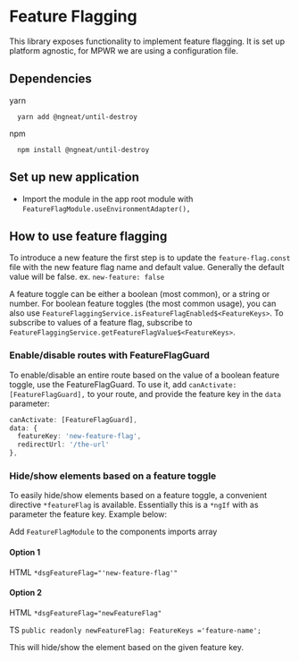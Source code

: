 # Feature Flagging

This library exposes functionality to implement feature flagging. It is set up platform agnostic, for MPWR we are using a configuration file.

## Dependencies

yarn

```console
  yarn add @ngneat/until-destroy
```

npm

```console
  npm install @ngneat/until-destroy
```

## Set up new application

- Import the module in the app root module with `FeatureFlagModule.useEnvironmentAdapter(),`

## How to use feature flagging

To introduce a new feature the first step is to update the `feature-flag.const` file with the new feature flag name and default value. Generally the default value will be false. ex. `new-feature: false`

A feature toggle can be either a boolean (most common), or a string or number. For boolean feature toggles (the most common usage), you can also use `FeatureFlaggingService.isFeatureFlagEnabled$<FeatureKeys>`. To subscribe to values of a feature flag, subscribe to `FeatureFlaggingService.getFeatureFlagValue$<FeatureKeys>`.

### Enable/disable routes with FeatureFlagGuard

To enable/disable an entire route based on the value of a boolean feature toggle, use the FeatureFlagGuard. To use it, add `canActivate: [FeatureFlagGuard],` to your route, and provide the feature key in the `data` parameter:

```typescript
canActivate: [FeatureFlagGuard],
data: {
  featureKey: 'new-feature-flag',
  redirectUrl: '/the-url'
},
```

### Hide/show elements based on a feature toggle

To easily hide/show elements based on a feature toggle, a convenient directive `*featureFlag` is available. Essentially this is a `*ngIf` with as parameter the feature key. Example below:

Add `FeatureFlagModule` to the components imports array

#### Option 1

HTML `*dsgFeatureFlag="'new-feature-flag'"`

#### Option 2

HTML `*dsgFeatureFlag="newFeatureFlag"`

TS `public readonly newFeatureFlag: FeatureKeys ='feature-name';`

This will hide/show the element based on the given feature key.
